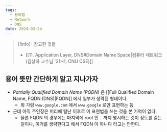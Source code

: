 ```yaml
---
tags:
  - 용어집
  - Network
  - DNS
date: 2024-03-24
---
```

> [!info]- 참고한 것들
> - [[11. Application Layer, DNS#Domain Name Space|컴퓨터 네트워크 (김상하 교수님 '21H1, CNU CSE)]]

## 용어 뜻만 간단하게 알고 지나가자

- *Partially Qualified Domain Name (PQDN)* 은 [[Full Qualified Domain Name, FQDN (DNS)|FQDN]] 에서 일부가 생략된 형태이다.
	- 뭐 가령 `www.google.com` 에서 `www.google` 로만 표현하는 등
- 근데 아직 주인장은 머리에 털난 이후로 이 표현법을 쓰는 것을 본 기억이 없다.
	- 물론 FQDN 의 경우에는 마지막에 root 인 `.` 까지 명시하는 것이 정도를 걷는 길이나, 이거를 생략한다고 해서 FQDN 이 아니다 라고는 안한다.